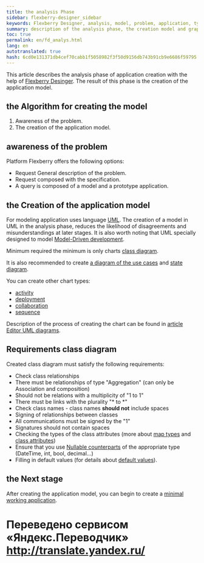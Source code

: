 ```yaml
--- 
title: the analysis Phase 
sidebar: flexberry-designer_sidebar 
keywords: Flexberry Designer, analysis, model, problem, application, types of diagrams, UML, stages of application creation 
summary: description of the analysis phase, the creation model and graph types 
toc: true 
permalink: en/fd_analys.html 
lang: en 
autotranslated: true 
hash: 6cd0e131371db4cef70cabb1f5058982f3f50d9156db743b91cb9e6686f59795 
--- 
```


This article describes the analysis phase of application creation with the help of [Flexberry Desinger](fd_landing_page.html). 
The result of this phase is the creation of the application model. 

## the Algorithm for creating the model 

1. Awareness of the problem. 
2. The creation of the application model. 

## awareness of the problem 

Platform Flexberry offers the following options: 

* Request General description of the problem. 
* Request composed with the specification. 
* A query is composed of a model and a prototype application. 

## the Creation of the application model 

For modeling application uses language [UML](http://ru.wikipedia.org/wiki/UML). The creation of a model in UML in the analysis phase, reduces the likelihood of disagreements and misunderstandings at later stages. It is also worth noting that UML specially designed to model [Model-Driven development](fd_code-generation.html). 

Minimum required the minimum is only charts [class diagram](fd_class-diagram.html). 

It is also recommended to create [a diagram of the use cases](fd_use-case-diagram.html) and [state diagram](fd_statechart-diagram.html). 

You can create other chart types: 

* [activity](fd_activity-diagram.html) 
* [deployment](fd_deployment-diagram.html) 
* [collaboration](fd_collaboration-diagram.html) 
* [sequence](fd_sequence-diagram.html) 

Description of the process of creating the chart can be found in [article Editor UML diagrams](fd_editing-diagram.html). 

## Requirements class diagram 

Created class diagram must satisfy the following requirements: 

* Check class relationships 
* There must be relationships of type "Aggregation" (can only be Association and composition) 
* Should not be relations with a multiplicity of "1 to 1" 
* There must be links with the plurality "* to *" 
* Check class names - class names __should not__ include spaces 
* Signing of relationships between classes 
* All communications must be signed by the "1" 
* Signatures should not contain spaces 
* Checking the types of the class attributes (more about [map types](fd_types-map.html) and [class attributes](fo_attributes-class-data.html)) 
* Ensure that you use [Nullable counterparts](fd_nullable-types.html) of the appropriate type (DateTime, int, bool, decimal...) 
* Filling in default values (for details about [default values](fo_features-dafault-value.html)).


## the Next stage 

After creating the application model, you can begin to create a [minimal working application](fd_prototype-creation.html). 



 # Переведено сервисом «Яндекс.Переводчик» http://translate.yandex.ru/